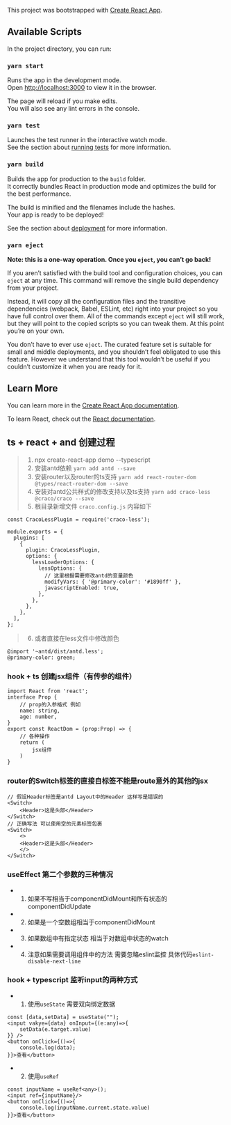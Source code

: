 This project was bootstrapped with [Create React App](https://github.com/facebook/create-react-app).

## Available Scripts

In the project directory, you can run:

### `yarn start`

Runs the app in the development mode.<br />
Open [http://localhost:3000](http://localhost:3000) to view it in the browser.

The page will reload if you make edits.<br />
You will also see any lint errors in the console.

### `yarn test`

Launches the test runner in the interactive watch mode.<br />
See the section about [running tests](https://facebook.github.io/create-react-app/docs/running-tests) for more information.

### `yarn build`

Builds the app for production to the `build` folder.<br />
It correctly bundles React in production mode and optimizes the build for the best performance.

The build is minified and the filenames include the hashes.<br />
Your app is ready to be deployed!

See the section about [deployment](https://facebook.github.io/create-react-app/docs/deployment) for more information.

### `yarn eject`

**Note: this is a one-way operation. Once you `eject`, you can’t go back!**

If you aren’t satisfied with the build tool and configuration choices, you can `eject` at any time. This command will remove the single build dependency from your project.

Instead, it will copy all the configuration files and the transitive dependencies (webpack, Babel, ESLint, etc) right into your project so you have full control over them. All of the commands except `eject` will still work, but they will point to the copied scripts so you can tweak them. At this point you’re on your own.

You don’t have to ever use `eject`. The curated feature set is suitable for small and middle deployments, and you shouldn’t feel obligated to use this feature. However we understand that this tool wouldn’t be useful if you couldn’t customize it when you are ready for it.

## Learn More

You can learn more in the [Create React App documentation](https://facebook.github.io/create-react-app/docs/getting-started).

To learn React, check out the [React documentation](https://reactjs.org/).


## ts + react + and 创建过程
> 1. npx create-react-app demo --typescript
> 2. 安装antd依赖 `yarn add antd --save`
> 3. 安装router以及router的ts支持 `yarn add react-router-dom @types/react-router-dom --save`
> 4. 安装对antd公共样式的修改支持以及ts支持 `yarn add craco-less @craco/craco --save`
> 5. 根目录新增文件 `craco.config.js` 内容如下
```
const CracoLessPlugin = require('craco-less');

module.exports = {
  plugins: [
    {
      plugin: CracoLessPlugin,
      options: {
        lessLoaderOptions: {
          lessOptions: {
            // 这里根据需要修改antd的变量颜色
            modifyVars: { '@primary-color': '#1890ff' },
            javascriptEnabled: true,
          },
        },
      },
    },
  ],
};
```
> 6. 或者直接在less文件中修改颜色
```
@import '~antd/dist/antd.less';
@primary-color: green;
```

### hook + ts 创建jsx组件（有传参的组件）
```
import React from 'react';
interface Prop {
    // prop的入参格式 例如
    name: string,
    age: number,
}
export const ReactDom = (prop:Prop) => {
    // 各种操作
    return (
        jsx组件
    )
}
```
### router的Switch标签的直接自标签不能是route意外的其他的jsx
```
// 假设Header标签是antd Layout中的Header 这样写是错误的
<Switch>
    <Header>这是头部</Header>
</Switch>
// 正确写法 可以使用空的元素标签包裹
<Switch>
    <>
    <Header>这是头部</Header>
    </>
</Switch>
```
### useEffect 第二个参数的三种情况 
* 1. 如果不写相当于componentDidMount和所有状态的componentDidUpdate
* 2. 如果是一个空数组相当于componentDidMount
* 3. 如果数组中有指定状态 相当于对数组中状态的watch
* 4. 注意如果需要调用组件中的方法 需要忽略eslint监控 具体代码```eslint-disable-next-line```

### hook + typescript 监听input的两种方式
* 1. 使用`useState` 需要双向绑定数据
```
const [data,setData] = useState("");
<input vakye={data} onInput={(e:any)=>{
    setData(e.target.value)
}} />
<button onClick={()=>{
    console.log(data);
}}>查看</button>
```
* 2. 使用`useRef` 
```
const inputName = useRef<any>();
<input ref={inputName}/>
<button onClick={()=>{
    console.log(inputName.current.state.value)
}}>查看</button>
```